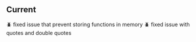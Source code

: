 ## Current
:beetle: fixed issue that prevent storing functions in memory
:beetle: fixed issue with quotes and double quotes
